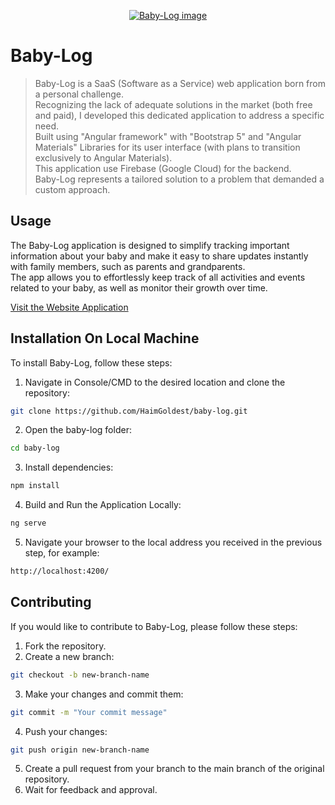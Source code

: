 <p align="center">
  <a href="https://baby-log-management.web.app">
    <img src="src/favicon.ico" alt="Baby-Log image">
  </a>
</p>

# Baby-Log
> Baby-Log is a SaaS (Software as a Service) web application born from a personal challenge.<br>
> Recognizing the lack of adequate solutions in the market (both free and paid), I developed this dedicated application to address a specific need.<br>
> Built using "Angular framework" with "Bootstrap 5" and "Angular Materials" Libraries for its user interface (with plans to transition exclusively to Angular Materials).<br>
> This application use Firebase (Google Cloud) for the backend.<br>
> Baby-Log represents a tailored solution to a problem that demanded a custom approach.

## Usage
The Baby-Log application is designed to simplify tracking important information about your baby and make it easy to share updates instantly with family members, such as parents and grandparents.<br>
The app allows you to effortlessly keep track of all activities and events related to your baby, as well as monitor their growth over time.

[Visit the Website Application](https://baby-log-management.web.app)

## Installation On Local Machine

To install Baby-Log, follow these steps:

1. Navigate in Console/CMD to the desired location and clone the repository:

```bash
git clone https://github.com/HaimGoldest/baby-log.git
```

2. Open the baby-log folder:

```bash
cd baby-log
```

3. Install dependencies:

```bash
npm install
```

4. Build and Run the Application Locally:

```bash
ng serve
```

5. Navigate your browser to the local address you received in the previous step, for example:

```bash
http://localhost:4200/
```

## Contributing

If you would like to contribute to Baby-Log, please follow these steps:

1. Fork the repository.
2. Create a new branch:

```bash
git checkout -b new-branch-name
```

3. Make your changes and commit them:

```bash
git commit -m "Your commit message"
```

4. Push your changes:

```bash
git push origin new-branch-name
```

5. Create a pull request from your branch to the main branch of the original repository.
6. Wait for feedback and approval.
